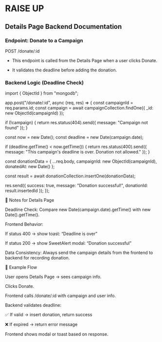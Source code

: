 # RAISE UP

## Details Page Backend Documentation

### Endpoint: Donate to a Campaign

POST /donate/:id

- This endpoint is called from the Details Page when a user clicks Donate.

- It validates the deadline before adding the donation.

### Backend Logic (Deadline Check)

import { ObjectId } from "mongodb";

app.post("/donate/:id", async (req, res) => {
  const campaignId = req.params.id;
  const campaign = await campaignCollection.findOne({ _id: new ObjectId(campaignId) });

  if (!campaign) {
    return res.status(404).send({ message: "Campaign not found" });
  }

  const now = new Date();
  const deadline = new Date(campaign.date);

  if (deadline.getTime() < now.getTime()) {
    return res.status(400).send({
      message: "This campaign's deadline is over. Donation not allowed."
    });
  }

  const donationData = {
    ...req.body,
    campaignId: new ObjectId(campaignId),
    donatedAt: new Date()
  };

  const result = await donationCollection.insertOne(donationData);

  res.send({
    success: true,
    message: "Donation successful!",
    donationId: result.insertedId
  });
});

🔹 Notes for Details Page

Deadline Check: Compare new Date(campaign.date).getTime() with new Date().getTime().

Frontend Behavior:

If status 400 → show toast: “Deadline is over”

If status 200 → show SweetAlert modal: “Donation successful”

Data Consistency: Always send the campaign details from the frontend to backend for recording donation.

🔹 Example Flow

User opens Details Page → sees campaign info.

Clicks Donate.

Frontend calls /donate/:id with campaign and user info.

Backend validates deadline:

✅ If valid → insert donation, return success

❌ If expired → return error message

Frontend shows modal or toast based on response.
